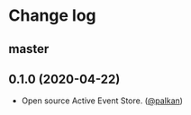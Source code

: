# Change log

## master

## 0.1.0 (2020-04-22)

- Open source Active Event Store. ([@palkan][])

[@palkan]: https://github.com/palkan
